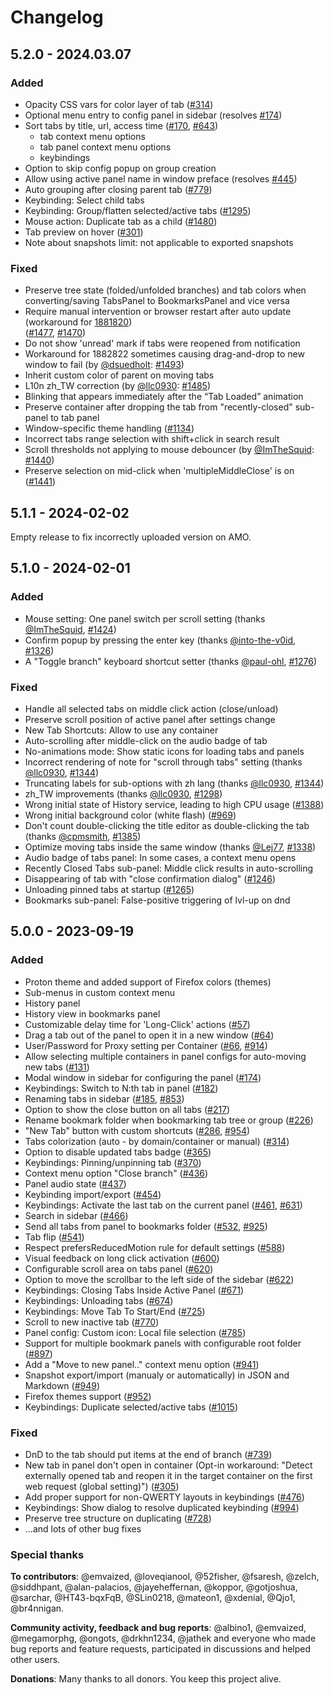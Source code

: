 # Changelog

## 5.2.0 - 2024.03.07

### Added

- Opacity CSS vars for color layer of tab ([#314](https://github.com/mbnuqw/sidebery/issues/314))
- Optional menu entry to config panel in sidebar (resolves [#174](https://github.com/mbnuqw/sidebery/issues/174))  
- Sort tabs by title, url, access time ([#170](https://github.com/mbnuqw/sidebery/issues/170), [#643](https://github.com/mbnuqw/sidebery/issues/643))  
  - tab context menu options
  - tab panel context menu options
  - keybindings
- Option to skip config popup on group creation
- Allow using active panel name in window preface (resolves [#445](https://github.com/mbnuqw/sidebery/issues/445))  
- Auto grouping after closing parent tab ([#779](https://github.com/mbnuqw/sidebery/issues/779))  
- Keybinding: Select child tabs
- Keybinding: Group/flatten selected/active tabs ([#1295](https://github.com/mbnuqw/sidebery/issues/1295))  
- Mouse action: Duplicate tab as a child ([#1480](https://github.com/mbnuqw/sidebery/issues/1480))  
- Tab preview on hover ([#301](https://github.com/mbnuqw/sidebery/issues/301))
- Note about snapshots limit: not applicable to exported snapshots

### Fixed

- Preserve tree state (folded/unfolded branches) and tab colors when converting/saving TabsPanel to BookmarksPanel and vice versa
- Require manual intervention or browser restart after auto update  
  (workaround for [1881820](https://bugzilla.mozilla.org/show_bug.cgi?id=1881820))  
  ([#1477](https://github.com/mbnuqw/sidebery/issues/1477), [#1470](https://github.com/mbnuqw/sidebery/issues/1470))
- Do not show 'unread' mark if tabs were reopened from notification
- Workaround for 1882822 sometimes causing drag-and-drop to new window to fail (by [@dsuedholt](https://github.com/dsuedholt): [#1493](https://github.com/mbnuqw/sidebery/issues/1493))
- Inherit custom color of parent on moving tabs
- L10n zh_TW correction (by [@llc0930](https://github.com/llc0930): [#1485](https://github.com/mbnuqw/sidebery/issues/1485))
- Blinking that appears immediately after the “Tab Loaded” animation
- Preserve container after dropping the tab from "recently-closed" sub-panel to tab panel
- Window-specific theme handling ([#1134](https://github.com/mbnuqw/sidebery/issues/1134))  
- Incorrect tabs range selection with shift+click in search result
- Scroll thresholds not applying to mouse debouncer (by [@ImTheSquid](https://github.com/ImTheSquid): [#1440](https://github.com/mbnuqw/sidebery/issues/1440))
- Preserve selection on mid-click when 'multipleMiddleClose' is on ([#1441](https://github.com/mbnuqw/sidebery/issues/1441))

## 5.1.1 - 2024-02-02

Empty release to fix incorrectly uploaded version on AMO.

## 5.1.0 - 2024-02-01

### Added

- Mouse setting: One panel switch per scroll setting (thanks [@ImTheSquid](https://github.com/ImTheSquid), [#1424](https://github.com/mbnuqw/sidebery/pull/1424))
- Confirm popup by pressing the enter key (thanks [@into-the-v0id](https://github.com/into-the-v0id), [#1326](https://github.com/mbnuqw/sidebery/pull/1326))
- A "Toggle branch" keyboard shortcut setter (thanks [@paul-ohl](https://github.com/paul-ohl), [#1276](https://github.com/mbnuqw/sidebery/pull/1276))

### Fixed

- Handle all selected tabs on middle click action (close/unload)
- Preserve scroll position of active panel after settings change
- New Tab Shortcuts: Allow to use any container
- Auto-scrolling after middle-click on the audio badge of tab
- No-animations mode: Show static icons for loading tabs and panels
- Incorrect rendering of note for "scroll through tabs" setting (thanks [@llc0930](https://github.com/llc0930), [#1344](https://github.com/mbnuqw/sidebery/pull/1344))
- Truncating labels for sub-options with zh lang (thanks [@llc0930](https://github.com/llc0930), [#1344](https://github.com/mbnuqw/sidebery/pull/1344))
- zh_TW improvements (thanks [@llc0930](https://github.com/llc0930), [#1298](https://github.com/mbnuqw/sidebery/pull/1298))
- Wrong initial state of History service, leading to high CPU usage ([#1388](https://github.com/mbnuqw/sidebery/issues/1388))
- Wrong initial background color (white flash) ([#969](https://github.com/mbnuqw/sidebery/issues/969))
- Don't count double-clicking the title editor as double-clicking the tab (thanks [@cpmsmith](https://github.com/cpmsmith), [#1385](https://github.com/mbnuqw/sidebery/pull/1385))
- Optimize moving tabs inside the same window (thanks [@Lej77](https://github.com/Lej77), [#1338](https://github.com/mbnuqw/sidebery/pull/1338))
- Audio badge of tabs panel: In some cases, a context menu opens
- Recently Closed Tabs sub-panel: Middle click results in auto-scrolling
- Disappearing of tab with "close confirmation dialog" ([#1246](https://github.com/mbnuqw/sidebery/issues/1246))
- Unloading pinned tabs at startup ([#1265](https://github.com/mbnuqw/sidebery/issues/1265))
- Bookmarks sub-panel: False-positive triggering of lvl-up on dnd

## 5.0.0 - 2023-09-19

### Added

- Proton theme and added support of Firefox colors (themes)
- Sub-menus in custom context menu
- History panel
- History view in bookmarks panel
- Customizable delay time for 'Long-Click' actions ([#57](https://github.com/mbnuqw/sidebery/issues/57))
- Drag a tab out of the panel to open it in a new window ([#64](https://github.com/mbnuqw/sidebery/issues/64))
- User/Password for Proxy setting per Container ([#66](https://github.com/mbnuqw/sidebery/issues/66), [#914](https://github.com/mbnuqw/sidebery/issues/914))
- Allow selecting multiple containers in panel configs for auto-moving new tabs ([#131](https://github.com/mbnuqw/sidebery/issues/131))
- Modal window in sidebar for configuring the panel ([#174](https://github.com/mbnuqw/sidebery/issues/174))
- Keybindings: Switch to N:th tab in panel ([#182](https://github.com/mbnuqw/sidebery/issues/182))
- Renaming tabs in sidebar ([#185](https://github.com/mbnuqw/sidebery/issues/185), [#853](https://github.com/mbnuqw/sidebery/issues/853))
- Option to show the close button on all tabs ([#217](https://github.com/mbnuqw/sidebery/issues/217))
- Rename bookmark folder when bookmarking tab tree or group ([#226](https://github.com/mbnuqw/sidebery/issues/226))
- "New Tab" button with custom shortcuts ([#286](https://github.com/mbnuqw/sidebery/issues/286), [#954](https://github.com/mbnuqw/sidebery/issues/954))
- Tabs colorization (auto - by domain/container or manual) ([#314](https://github.com/mbnuqw/sidebery/issues/314))
- Option to disable updated tabs badge ([#365](https://github.com/mbnuqw/sidebery/issues/365))
- Keybindings: Pinning/unpinning tab ([#370](https://github.com/mbnuqw/sidebery/issues/370))
- Context menu option "Close branch" ([#436](https://github.com/mbnuqw/sidebery/issues/436))
- Panel audio state ([#437](https://github.com/mbnuqw/sidebery/issues/437))
- Keybinding import/export ([#454](https://github.com/mbnuqw/sidebery/issues/454))
- Keybindings: Activate the last tab on the current panel ([#461](https://github.com/mbnuqw/sidebery/issues/461), [#631](https://github.com/mbnuqw/sidebery/issues/631))
- Search in sidebar ([#466](https://github.com/mbnuqw/sidebery/issues/466))
- Send all tabs from panel to bookmarks folder ([#532](https://github.com/mbnuqw/sidebery/issues/532), [#925](https://github.com/mbnuqw/sidebery/issues/925))
- Tab flip ([#541](https://github.com/mbnuqw/sidebery/issues/541))
- Respect prefersReducedMotion rule for default settings ([#588](https://github.com/mbnuqw/sidebery/issues/588))
- Visual feedback on long click activation ([#600](https://github.com/mbnuqw/sidebery/issues/600))
- Configurable scroll area on tabs panel ([#620](https://github.com/mbnuqw/sidebery/issues/620))
- Option to move the scrollbar to the left side of the sidebar ([#622](https://github.com/mbnuqw/sidebery/issues/622))
- Keybindings: Closing Tabs Inside Active Panel ([#671](https://github.com/mbnuqw/sidebery/issues/671))
- Keybindings: Unloading tabs ([#674](https://github.com/mbnuqw/sidebery/issues/674))
- Keybindings: Move Tab To Start/End ([#725](https://github.com/mbnuqw/sidebery/issues/725))
- Scroll to new inactive tab ([#770](https://github.com/mbnuqw/sidebery/issues/770))
- Panel config: Custom icon: Local file selection ([#785](https://github.com/mbnuqw/sidebery/issues/785))
- Support for multiple bookmark panels with configurable root folder ([#897](https://github.com/mbnuqw/sidebery/issues/897))
- Add a "Move to new panel.." context menu option ([#941](https://github.com/mbnuqw/sidebery/issues/941))
- Snapshot export/import (manualy or automatically) in JSON and Markdown ([#949](https://github.com/mbnuqw/sidebery/issues/949))
- Firefox themes support ([#952](https://github.com/mbnuqw/sidebery/issues/952))
- Keybindings: Duplicate selected/active tabs ([#1015](https://github.com/mbnuqw/sidebery/issues/1015))

### Fixed

- DnD to the tab should put items at the end of branch ([#739](https://github.com/mbnuqw/sidebery/issues/739))
- New tab in panel don't open in container (Opt-in workaround: "Detect externally opened tab and reopen it in the target container on the first web request (global setting)") ([#305](https://github.com/mbnuqw/sidebery/issues/305))
- Add proper support for non-QWERTY layouts in keybindings ([#476](https://github.com/mbnuqw/sidebery/issues/476))
- Keybindings: Show dialog to resolve duplicated keybinding ([#994](https://github.com/mbnuqw/sidebery/issues/994))
- Preserve tree structure on duplicating ([#728](https://github.com/mbnuqw/sidebery/issues/728))
- ...and lots of other bug fixes

### Special thanks

**To contributors**: @emvaized, @loveqianool, @52fisher, @fsaresh, @zelch, @siddhpant, @alan-palacios, @jayeheffernan, @koppor, @gotjoshua, @sarchar, @HT43-bqxFqB, @SLin0218, @mateon1, @xdenial, @Qjo1, @br4nnigan.

**Community activity, feedback and bug reports**: @albino1, @emvaized, @megamorphg, @ongots, @drkhn1234, @jathek and everyone who made bug reports and feature requests, participated in discussions and helped other users.

**Donations**: Many thanks to all donors. You keep this project alive.

<br>
